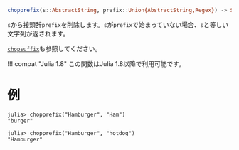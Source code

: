 ```julia
chopprefix(s::AbstractString, prefix::Union{AbstractString,Regex}) -> SubString
```

`s`から接頭辞`prefix`を削除します。`s`が`prefix`で始まっていない場合、`s`と等しい文字列が返されます。

[`chopsuffix`](@ref)も参照してください。

!!! compat "Julia 1.8"
    この関数はJulia 1.8以降で利用可能です。


# 例

```jldoctest
julia> chopprefix("Hamburger", "Ham")
"burger"

julia> chopprefix("Hamburger", "hotdog")
"Hamburger"
```

